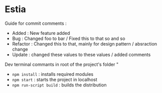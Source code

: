 # Estia
Guide for commit comments :

* Added : New feature added
* Bug : Changed foo to bar / Fixed this to that so and so
* Refactor : Changed this to that, mainly for design pattern / absraction change
* Update : changed these values to these values / added comments

Dev terminal commants in root of the project's folder "

* `npm install` : installs required modules
* `npm start` : starts the project in localhost
* `npm run-script build` : builds the distribution 

